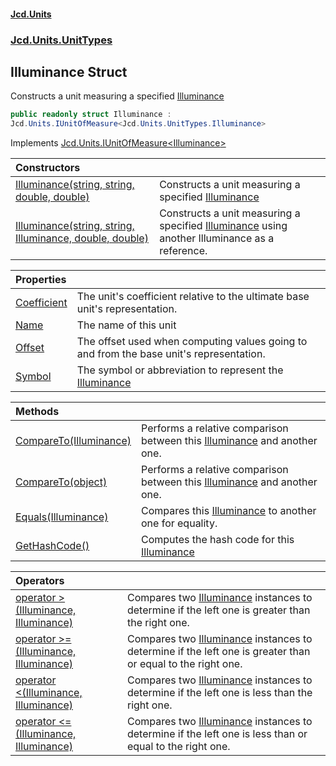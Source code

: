 #### [Jcd.Units](index.md 'index')
### [Jcd.Units.UnitTypes](Jcd.Units.UnitTypes.md 'Jcd.Units.UnitTypes')

## Illuminance Struct

Constructs a unit measuring a specified [Illuminance](Jcd.Units.UnitTypes.Illuminance.md 'Jcd.Units.UnitTypes.Illuminance')

```csharp
public readonly struct Illuminance :
Jcd.Units.IUnitOfMeasure<Jcd.Units.UnitTypes.Illuminance>
```

Implements [Jcd.Units.IUnitOfMeasure&lt;](Jcd.Units.IUnitOfMeasure_TUnits_.md 'Jcd.Units.IUnitOfMeasure<TUnits>')[Illuminance](Jcd.Units.UnitTypes.Illuminance.md 'Jcd.Units.UnitTypes.Illuminance')[&gt;](Jcd.Units.IUnitOfMeasure_TUnits_.md 'Jcd.Units.IUnitOfMeasure<TUnits>')

| Constructors | |
| :--- | :--- |
| [Illuminance(string, string, double, double)](Jcd.Units.UnitTypes.Illuminance.Illuminance(string,string,double,double).md 'Jcd.Units.UnitTypes.Illuminance.Illuminance(string, string, double, double)') | Constructs a unit measuring a specified [Illuminance](Jcd.Units.UnitTypes.Illuminance.md 'Jcd.Units.UnitTypes.Illuminance') |
| [Illuminance(string, string, Illuminance, double, double)](Jcd.Units.UnitTypes.Illuminance.Illuminance(string,string,Jcd.Units.UnitTypes.Illuminance,double,double).md 'Jcd.Units.UnitTypes.Illuminance.Illuminance(string, string, Jcd.Units.UnitTypes.Illuminance, double, double)') | Constructs a unit measuring a specified [Illuminance](Jcd.Units.UnitTypes.Illuminance.md 'Jcd.Units.UnitTypes.Illuminance') using another Illuminance as a reference. |

| Properties | |
| :--- | :--- |
| [Coefficient](Jcd.Units.UnitTypes.Illuminance.Coefficient.md 'Jcd.Units.UnitTypes.Illuminance.Coefficient') | The unit's coefficient relative to the ultimate base unit's representation. |
| [Name](Jcd.Units.UnitTypes.Illuminance.Name.md 'Jcd.Units.UnitTypes.Illuminance.Name') | The name of this unit |
| [Offset](Jcd.Units.UnitTypes.Illuminance.Offset.md 'Jcd.Units.UnitTypes.Illuminance.Offset') | The offset used when computing values going to and from the base unit's representation. |
| [Symbol](Jcd.Units.UnitTypes.Illuminance.Symbol.md 'Jcd.Units.UnitTypes.Illuminance.Symbol') | The symbol or abbreviation to represent the [Illuminance](Jcd.Units.UnitTypes.Illuminance.md 'Jcd.Units.UnitTypes.Illuminance') |

| Methods | |
| :--- | :--- |
| [CompareTo(Illuminance)](Jcd.Units.UnitTypes.Illuminance.CompareTo(Jcd.Units.UnitTypes.Illuminance).md 'Jcd.Units.UnitTypes.Illuminance.CompareTo(Jcd.Units.UnitTypes.Illuminance)') | Performs a relative comparison between this [Illuminance](Jcd.Units.UnitTypes.Illuminance.md 'Jcd.Units.UnitTypes.Illuminance') and another one. |
| [CompareTo(object)](Jcd.Units.UnitTypes.Illuminance.CompareTo(object).md 'Jcd.Units.UnitTypes.Illuminance.CompareTo(object)') | Performs a relative comparison between this [Illuminance](Jcd.Units.UnitTypes.Illuminance.md 'Jcd.Units.UnitTypes.Illuminance') and another one. |
| [Equals(Illuminance)](Jcd.Units.UnitTypes.Illuminance.Equals(Jcd.Units.UnitTypes.Illuminance).md 'Jcd.Units.UnitTypes.Illuminance.Equals(Jcd.Units.UnitTypes.Illuminance)') | Compares this [Illuminance](Jcd.Units.UnitTypes.Illuminance.md 'Jcd.Units.UnitTypes.Illuminance') to another one for equality. |
| [GetHashCode()](Jcd.Units.UnitTypes.Illuminance.GetHashCode().md 'Jcd.Units.UnitTypes.Illuminance.GetHashCode()') | Computes the hash code for this [Illuminance](Jcd.Units.UnitTypes.Illuminance.md 'Jcd.Units.UnitTypes.Illuminance') |

| Operators | |
| :--- | :--- |
| [operator &gt;(Illuminance, Illuminance)](Jcd.Units.UnitTypes.Illuminance.op_GreaterThan(Jcd.Units.UnitTypes.Illuminance,Jcd.Units.UnitTypes.Illuminance).md 'Jcd.Units.UnitTypes.Illuminance.op_GreaterThan(Jcd.Units.UnitTypes.Illuminance, Jcd.Units.UnitTypes.Illuminance)') | Compares two [Illuminance](Jcd.Units.UnitTypes.Illuminance.md 'Jcd.Units.UnitTypes.Illuminance') instances to determine if the left one is greater than the right one. |
| [operator &gt;=(Illuminance, Illuminance)](Jcd.Units.UnitTypes.Illuminance.op_GreaterThanOrEqual(Jcd.Units.UnitTypes.Illuminance,Jcd.Units.UnitTypes.Illuminance).md 'Jcd.Units.UnitTypes.Illuminance.op_GreaterThanOrEqual(Jcd.Units.UnitTypes.Illuminance, Jcd.Units.UnitTypes.Illuminance)') | Compares two [Illuminance](Jcd.Units.UnitTypes.Illuminance.md 'Jcd.Units.UnitTypes.Illuminance') instances to determine if the left one is greater than or equal to the right one. |
| [operator &lt;(Illuminance, Illuminance)](Jcd.Units.UnitTypes.Illuminance.op_LessThan(Jcd.Units.UnitTypes.Illuminance,Jcd.Units.UnitTypes.Illuminance).md 'Jcd.Units.UnitTypes.Illuminance.op_LessThan(Jcd.Units.UnitTypes.Illuminance, Jcd.Units.UnitTypes.Illuminance)') | Compares two [Illuminance](Jcd.Units.UnitTypes.Illuminance.md 'Jcd.Units.UnitTypes.Illuminance') instances to determine if the left one is less than the right one. |
| [operator &lt;=(Illuminance, Illuminance)](Jcd.Units.UnitTypes.Illuminance.op_LessThanOrEqual(Jcd.Units.UnitTypes.Illuminance,Jcd.Units.UnitTypes.Illuminance).md 'Jcd.Units.UnitTypes.Illuminance.op_LessThanOrEqual(Jcd.Units.UnitTypes.Illuminance, Jcd.Units.UnitTypes.Illuminance)') | Compares two [Illuminance](Jcd.Units.UnitTypes.Illuminance.md 'Jcd.Units.UnitTypes.Illuminance') instances to determine if the left one is less than or equal to the right one. |
